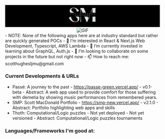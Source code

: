 <div align="center">
<img hight="300" width="1200" alt="PNG" align="center" src="https://raw.githubusercontent.com/Scott-Vanilla/Scott-Vanilla/master/main-banner.png">
</div>
<div align="center">
<img hight="300" width="700" alt="GIF" align="center" src="https://raw.githubusercontent.com/Scott-Vanilla/Scott-Vanilla/master/luffy.gif">
</div>
- NOTE: None of the following apps here are at industry standard but rather are quickly generated POCs
- 👀 I’m interested in React & Next.js Web Development, Typescript, AWS Lambda
- 🌱 I’m currently invested in learning about GraphQL, Auth.js
- 💞️ I’m looking to collaborate on some projects in the future but not right now
- 📫 How to reach me: scotthughesljmu@gmail.com

### Current Developments & URLs
- Passé: A journey to the past - https://passe-green.vercel.app/ - v0.1-beta - Abstract: A web app used to provide comfort for those suffering with demetia by showing music performances from remembered years.
- SMP: Scott MacDonald Portfolio - https://smp-new.vercel.app/ - v2.1.0 - Abstract: Portfolio highlighting web apps and skills
- Thoth: Computational/Logic puzzles - Not yet deployed - Not yet versioned - Abstract: Computational/Logic puzzles tournaments

### Languages/Frameworks I'm good at:
<!---
Scott-Vanilla/Scott-Vanilla is a ✨ special ✨ repository because its `README.md` (this file) appears on your GitHub profile.
You can click the Preview link to take a look at your changes.
--->
